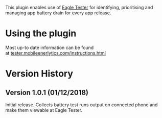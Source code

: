 This plugin enables use of [Eagle
Tester](https://tester.mobileenerlytics.com/) for identifying,
prioritising and managing app battery drain for every app release.

# Using the plugin

Most up-to date information can be found
at [tester.mobileenerlytics.com/instructions.html](http://tester.mobileenerlytics.com/instructions.html)[](http://tester.mobileenerlytics.com/eagle/instructions.html)

# Version History

## Version 1.0.1 (01/12/2018)

Initial release. Collects battery test runs output on connected phone
and make them viewable at Eagle
Tester.[](http://tester.mobileenerlytics.com/)
